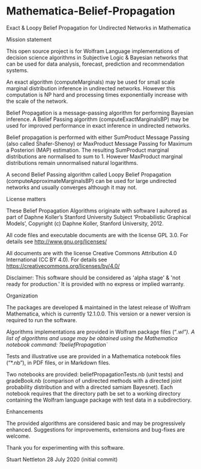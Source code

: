 # Mathematica-Belief-Propagation
Exact &amp; Loopy Belief Propagation for Undirected Networks in Mathematica

Mission statement 

This open source project is for Wolfram Language implementations of decision science algorithms in Subjective Logic & Bayesian networks that can be used for data analysis, forecast, prediction and recommendation systems.

An exact algorithm (computeMarginals) may be used for small scale marginal distribution inference in undirected networks. However this computation is NP hard and processing times exponentially increase with the scale of the network.

Belief Propagation is a message-passing algorithm for performing Bayesian inference. A Belief Passing algorithm (computeExactMarginalsBP) may be used for improved performance in exact inference in undirected networks.

Belief propagation is performed with either SumProduct Message Passing (also called Shafer-Shenoy) or MaxProduct Message Passing for Maximum a Posteriori (MAP) estimation. The resulting SumProduct marginal distributions are normalised to sum to 1. However MaxProduct marginal distributions remain unnormalised natural logarithms.

A second Belief Passing algorithm called Loopy Belief Propagation (computeApproximateMarginalsBP) can be used for large undirected networks and usually converges although it may not.

License matters

These Belief Propagation Algorithms originate with software I auhored as part of Daphne Koller’s Stanford University Subject ‘Probabilistic Graphical Models’, Copyright (c) Daphne Koller, Stanford University, 2012.

All code files and executable documents are with the license GPL 3.0. For details see http://www.gnu.org/licenses/

All documents are with the license Creative Commons Attribution 4.0 International (CC BY 4.0). For details see https://creativecommons.org/licenses/by/4.0/

Disclaimer: This software should be considered as 'alpha stage' & 'not ready for production.' It is provided with no express or implied warranty.
 
Organization

The packages are developed & maintained in the latest release of Wolfram Mathematica, which is currently  12.1.0.0. This version or a newer version is required to run the software.

Algorithms implementations are provided in Wolfram package files (“*.wl”). A list of algorithms and usage may be obtained using the Mathematica notebook command:
?beliefPropagation`*

Tests and illustrative use are provided in a Mathematica notebook files (“*.nb”), in PDF files, or in Markdown files.

Two notebooks are provided: beliefPropagationTests.nb (unit tests) and gradeBook.nb (comparison of undirected methods with a directed joint probability distribution and with a directed samiam Bayesnet). Each notebook requires that the directory path be set to a working directory containing the Wolfram language package with test data in a subdirectiory.

Enhancements

The provided algorithms are considered basic and may be progressively enhanced. Suggestions for improvements, extensions and bug-fixes are welcome.

Thank you for experimenting with this software.

Stuart Nettleton 28 July 2020 (initial commit)
